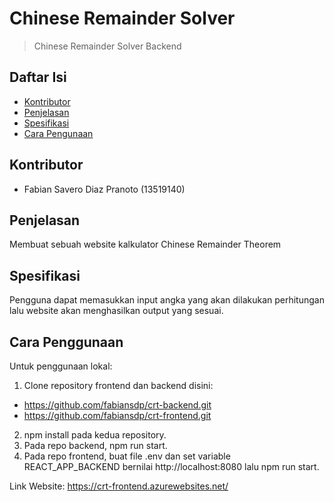 # Chinese Remainder Solver
> Chinese Remainder Solver Backend

## Daftar Isi
* [Kontributor](#kontributor)
* [Penjelasan](#penjelasan)
* [Spesifikasi](#spesifikasi)
* [Cara Pengunaan](#cara_penggunaan)

## Kontributor
* Fabian Savero Diaz Pranoto (13519140)

## Penjelasan
Membuat sebuah website kalkulator Chinese Remainder Theorem

## Spesifikasi
Pengguna dapat memasukkan input angka yang akan dilakukan perhitungan lalu website akan menghasilkan output yang sesuai.

## Cara Penggunaan
Untuk penggunaan lokal:
1. Clone repository frontend dan backend disini:
- https://github.com/fabiansdp/crt-backend.git
- https://github.com/fabiansdp/crt-frontend.git
2. npm install pada kedua repository.
3. Pada repo backend, npm run start.
4. Pada repo frontend, buat file .env dan set variable REACT_APP_BACKEND bernilai http://localhost:8080 lalu npm run start.

Link Website:
https://crt-frontend.azurewebsites.net/
